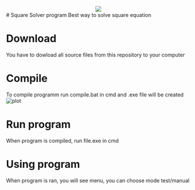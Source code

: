 <div style="text-align:center"><img src="(https://cs6.pikabu.ru/avatars/885/v885226-734042827.jpg)" /></div>
# Square Solver program
Best way to solve square equation

# Download 
You have to dowload all source files from this repository to your computer
# Compile
To compile programm run compile.bat in cmd and .exe file will be created
![plot]([img/compile](https://github.com/CiberMonah/SquareSolver/blob/main_1/img/Compile.png))
# Run program
When program is compiled, run file.exe in cmd
# Using program
When program is ran, you will see menu, you can choose mode test/manual
